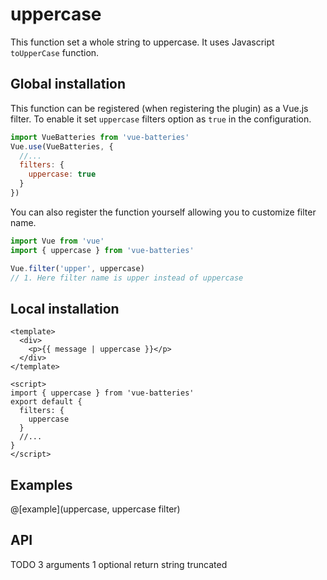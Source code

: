 # uppercase

This function set a whole string to uppercase. It uses Javascript `toUpperCase`
function.

## Global installation

This function can be registered (when registering the plugin) as a Vue.js filter. To enable it set `uppercase` filters option as `true` in the configuration.

```js
import VueBatteries from 'vue-batteries'
Vue.use(VueBatteries, {
  //...
  filters: {
    uppercase: true
  }
})
```

You can also register the function yourself allowing you
to customize filter name.

```js
import Vue from 'vue'
import { uppercase } from 'vue-batteries'

Vue.filter('upper', uppercase)
// 1. Here filter name is upper instead of uppercase
```

## Local installation

```vue
<template>
  <div>
    <p>{{ message | uppercase }}</p>
  </div>
</template>

<script>
import { uppercase } from 'vue-batteries'
export default {
  filters: {
    uppercase
  }
  //...
}
</script>
```

## Examples

@[example](uppercase, uppercase filter)

## API

TODO
3 arguments
1 optional
return string truncated
